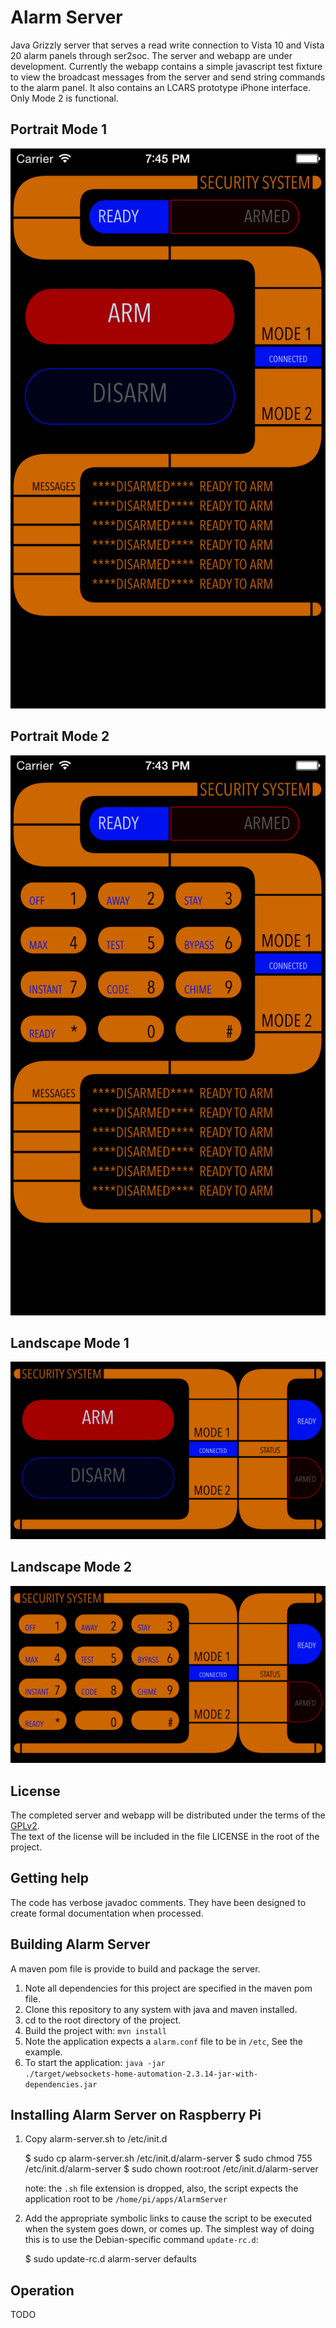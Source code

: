 Alarm Server
============

Java Grizzly server that serves a read write connection to Vista 10 and Vista 20 alarm panels through ser2soc. The server and webapp are under development. Currently the webapp contains a simple javascript test fixture to view the broadcast messages from the server and send string commands to the alarm panel. It also contains an LCARS prototype iPhone interface. Only Mode 2 is functional.

Portrait Mode 1
----------------

![Panel screenshot portrait mode1](https://github.com/agent-P/AlarmServer/raw/master/docs/ScreenShotPortraitMode1.png)

Portrait Mode 2
----------------

![Panel screenshot portrait mode1](https://github.com/agent-P/AlarmServer/raw/master/docs/ScreenShotPortraitMode2.png)

Landscape Mode 1
----------------

![Panel screenshot portrait mode1](https://github.com/agent-P/AlarmServer/raw/master/docs/ScreenShotLandscapeMode1.png)

Landscape Mode 2
----------------

![Panel screenshot portrait mode1](https://github.com/agent-P/AlarmServer/raw/master/docs/ScreenShotLandscapeMode2.png)


License
-------

The completed server and webapp will be distributed under the terms of the [GPLv2](http://www.gnu.org/licenses/gpl-2.0.html).<br/>
The text of the license will be included in the file LICENSE in the root of the project.


Getting help
------------

The code has verbose javadoc comments. They have been designed to create formal documentation when processed.

Building Alarm Server
---------------------

A maven pom file is provide to build and package the server.

1. Note all dependencies for this project are specified in the maven pom file.
2. Clone this repository to any system with java and maven installed.<br/>
3. cd to the root directory of the project.<br/>
4. Build the project with: <code>mvn install</code>
5. Note the application expects a <code>alarm.conf</code> file to be in <code>/etc</code>, See the example.
5. To start the application: <code>java -jar ./target/websockets-home-automation-2.3.14-jar-with-dependencies.jar</code>


Installing Alarm Server on Raspberry Pi
---------------------------------------

1. Copy alarm-server.sh to /etc/init.d

    $ sudo cp alarm-server.sh /etc/init.d/alarm-server
    $ sudo chmod 755 /etc/init.d/alarm-server
    $ sudo chown root:root /etc/init.d/alarm-server

    note: the <code>.sh</code> file extension is dropped, also, the script expects the application root to be <code>/home/pi/apps/AlarmServer</code>


2. Add the appropriate symbolic links to cause the script to be executed when the system goes down, or comes up. The simplest way of doing this is to use the Debian-specific command <code>update-rc.d</code>:


    $ sudo update-rc.d alarm-server defaults


Operation
---------

TODO

